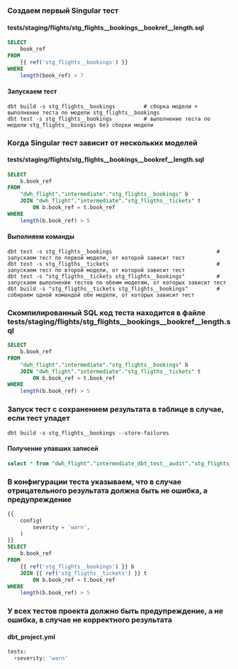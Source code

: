 ### Создаем первый Singular тест
#### tests/staging/flights/stg_flights__bookings__bookref__length.sql

```sql
SELECT
    book_ref
FROM
    {{ ref('stg_flights__bookings') }}
WHERE
    length(book_ref) > 7
```

#### Запускаем тест

```console
dbt build -s stg_flights__bookings         # сборка модели + выполнение теста по модели stg_flights__bookings
dbt test -s stg_flights__bookings          # выполнение теста по модели stg_flights__bookings без сборки модели
```

### Когда Singular тест зависит от нескольких моделей
#### tests/staging/flights/stg_flights__bookings__bookref__length.sql

```sql
SELECT
    b.book_ref
FROM
    "dwh_flight"."intermediate"."stg_flights__bookings" b
    JOIN "dwh_flight"."intermediate"."stg_fligths__tickets" t
        ON b.book_ref = t.book_ref
WHERE
    length(b.book_ref) > 5
```

#### Выполняем команды

```console
dbt test -s stg_flights__bookings                                 # запускаем тест по первой модели, от которой зависит тест
dbt test -s stg_fligths__tickets                                  # запускаем тест по второй модели, от которой зависит тест
dbt test -s "stg_fligths__tickets stg_flights__bookings"          # запускаем выполнение тестов по обеим моделям, от которых зависит тест
dbt build -s "stg_fligths__tickets stg_flights__bookings"         # собираем одной командой обе модели, от которых зависит тест
```

### Скомпилированный SQL код теста находится в файле tests/staging/flights/stg_flights__bookings__bookref__length.sql

```sql
SELECT
    b.book_ref
FROM
    "dwh_flight"."intermediate"."stg_flights__bookings" b
    JOIN "dwh_flight"."intermediate"."stg_fligths__tickets" t
        ON b.book_ref = t.book_ref
WHERE
    length(b.book_ref) > 5
```

### Запуск тест с сохранением результата в таблице в случае, если тест упадет

```console
dbt build -s stg_flights__bookings --store-failures
```

#### Получение упавших записей

```sql
select * from "dwh_flight"."intermediate_dbt_test__audit"."stg_flights__bookings__bookref__length"
```

### В конфигурации теста указываем, что в случае отрицательного результата должна быть не ошибка, а предупреждение

```sql
{{
    config(
        severity = 'warn',
    )
}}
SELECT
    b.book_ref
FROM
    {{ ref('stg_flights__bookings') }} b
    JOIN {{ ref('stg_fligths__tickets') }} t
        ON b.book_ref = t.book_ref
WHERE
    length(b.book_ref) > 5
```

### У всех тестов проекта должно быть предупреждение, а не ошибка, в случае не корректного результата
#### dbt_project.yml

```sql
tests:
  +severity: 'warn'
```
